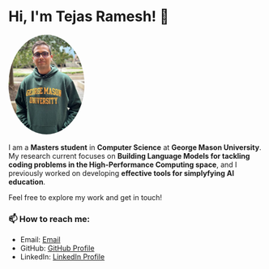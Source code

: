 # Hi, I'm Tejas Ramesh! 👋
<img src="./img/Tejas Ramesh.jpg" width="150" style="border-radius: 50%;">

I am a **Masters student** in **Computer Science** at **George Mason University**. My research current focuses on **Building Language Models for tackling coding problems in the High-Performance Computing space**, and I previously worked on developing **effective tools for simplyfying AI education**.

Feel free to explore my work and get in touch!

### 📫 How to reach me:

- Email: [Email](mailto:tramesh2@gmu.edu)
- GitHub: [GitHub Profile](https://github.com/tejas3070)
- LinkedIn: [LinkedIn Profile](https://www.linkedin.com/in/tejas-ramesh-976203190)

